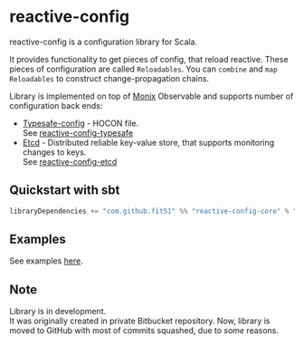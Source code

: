 # reactive-config

reactive-config is a configuration library for Scala. 

It provides functionality to get pieces of config, that reload reactive. 
These pieces of configuration are called `Reloadables`. 
You can `combine` and `map` `Reloadables` to construct change-propagation chains.

Library is implemented on top of [Monix](https://github.com/monix/monix) Observable and supports number of configuration back ends:
* [Typesafe-config](https://github.com/lightbend/config) - HOCON file.  
See [reactive-config-typesafe](https://github.com/fit51/reactive-config/tree/master/typesafe/src)
* [Etcd](https://coreos.com/etcd/) - Distributed reliable key-value store, that supports monitoring changes to keys.  
See [reactive-config-etcd]()

## Quickstart with sbt

```scala
libraryDependencies += "com.github.fit51" %% "reactive-config-core" % "0.0.1"
```

## Examples
See examples [here](https://github.com/fit51/reactive-config/tree/master/examples).

## Note
Library is in development.  
It was originally created in private Bitbucket repository. Now, library is moved to GitHub with most of commits squashed, due to _some_ reasons. 